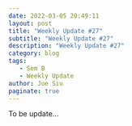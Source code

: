 ```yaml
---
date: 2022-03-05 20:49:11
layout: post
title: "Weekly Update #27"
subtitle: "Weekly Update #27"
description: "Weekly Update #27"
category: blog
tags:
   - Sem B
   - Weekly Update
author: Joe Siu
paginate: true
---
```

To be update...
